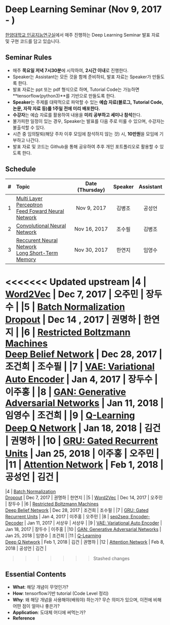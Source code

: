 # Deep Learning Seminar (Nov 9, 2017 - )
[한양대학교 인공지능연구실](http://ai.hanyang.ac.kr/)에서 매주 진행하는 Deep Learning Seminar 발표 자료 및 구현 코드를 담고 있습니다.

## Seminar Rules
* 매주 **목요일 저녁 7시30분**에 시작하여, **2시간 이내**로 진행한다.
* Speaker는 Assistant는 모든 것을 함께 준비하되, 발표 자료는 Speaker가 만들도록 한다.
* 발표 자료는 ppt 또는 pdf 형식으로 하며, Tutorial Code는 가능하면 **tensorflow(python3)**를 기반으로 만들도록 한다.
* **Speaker**는 주제를 대략적으로 파악할 수 있는 **예습 자료(블로그, Tutorial Code, 논문, 자작 자료 등)를 1주일 전에 미리 배포한다.**
* **수강자**는 예습 자료를 활용하여 내용을 **미리 공부하고 세미나 참석**한다.
* 불가피한 일정이 있는 경우, Speaker는 발표를 다음 주로 미룰 수 있으며, 수강자는 불출석할 수 있다.
* 시즌 중 임의탈퇴(해당 주차 이후 모임에 참석하지 않는 것) 시, **10만원**을 모임에 기부하고 나간다.
* 발표 자료 및 코드는 Github을 통해 공유하여 추후 개인 포트폴리오로 활용할 수 있도록 한다.

## Schedule
|#  | Topic                                                | Date (Thursday) | Speaker | Assistant |
|:--|:-----------------------------------------------------|:---------------:|:-------:|:---------:|
|1  | [Multi Layer Perceptron<br>Feed Foward Neural Network](https://github.com/roomylee/deep-learning-seminar/tree/master/01.%20MLP%20%26%20FFNN) | Nov 9, 2017     | 김병조    | 공성언     |
|2  | [Convolutional Neural Network](https://github.com/roomylee/deep-learning-seminar/tree/master/02.%20CNN)                         | Nov 16, 2017    | 조수필    | 김병조     |
|3  | [Reccurent Neural Network <br>Long Short-Term Memory](https://github.com/roomylee/deep-learning-seminar/tree/master/03.%20RNN%20%26%20LSTM)  | Nov 30, 2017    | 한연지    | 임영수     |
<<<<<<< Updated upstream
|4  | [Word2Vec](https://github.com/roomylee/deep-learning-seminar/tree/master/04.%20Word2Vec)                                             | Dec 7, 2017    | 오주민    | 장두수     |
|5  | [Batch Normalization<br>Dropout](https://github.com/roomylee/deep-learning-seminar/tree/master/05.%20Batch%20Normalization%20%26%20Dropout)                       | Dec 14 , 2017    | 권명하    | 한연지     |
|6  | [Restricted Boltzmann Machines<br>Deep Belief Network](https://github.com/roomylee/deep-learning-seminar/tree/master/06.%20RBM%20%26%20DBN) | Dec 28, 2017    | 조건희    | 조수필     |
|7  | [VAE: Variational Auto Encoder](https://github.com/roomylee/deep-learning-seminar/tree/master/07.%20VAE)                        | Jan 4, 2017    | 장두수    | 이주홍     |
|8  | [GAN: Generative Adversarial Networks](https://github.com/roomylee/deep-learning-seminar/tree/master/08.%20GAN)                 | Jan 11, 2018     | 임영수    | 조건희     |
|9  | [Q-Learning<br>Deep Q Network](https://github.com/roomylee/deep-learning-seminar/tree/master/09.%20Q-Learning%20%26%20DQN)                         | Jan 18, 2018    | 김건     | 권명하     |
|10 | [GRU: Gated Recurrent Units](https://github.com/roomylee/deep-learning-seminar/tree/master/10.%20GRU)                           | Jan 25, 2018    | 이주홍    | 오주민     |
|11 | [Attention Network](https://github.com/roomylee/deep-learning-seminar/tree/master/11.%20Attention%20Network)                                    | Feb 1, 2018    | 공성언    | 김건      |
=======
|4  | [Batch Normalization<br>Dropout](https://github.com/roomylee/deep-learning-seminar/tree/master/04.%20Batch%20Normalization%20%26%20Dropout)                       | Dec 7, 2017    | 권명하    | 한연지     |
|5  | [Word2Vec](https://github.com/roomylee/deep-learning-seminar/tree/master/05.%20Word2Vec)                                             | Dec 14, 2017    | 오주민    | 장두수     |
|6  | [Restricted Boltzmann Machines<br>Deep Belief Network](https://github.com/roomylee/deep-learning-seminar/tree/master/06.%20RBM%20%26%20DBN) | Dec 28, 2017    | 조건희    | 조수필     |
|7  | [GRU: Gated Recurrent Units](https://github.com/roomylee/deep-learning-seminar/tree/master/07.%20GRU)                           | Jan 4, 2017    | 이주홍    | 오주민     |
|8  | [seq2seq: Encoder-Decoder](https://github.com/roomylee/deep-learning-seminar/tree/master/08.%20seq2seq)                        | Jan 11, 2017    | 서상우    | 서상우     |
|9  | [VAE: Variational Auto Encoder](https://github.com/roomylee/deep-learning-seminar/tree/master/09.%20VAE)                        | Jan 18, 2017    | 장두수    | 이주홍     |
|10 | [GAN: Generative Adversarial Networks](https://github.com/roomylee/deep-learning-seminar/tree/master/10.%20GAN)                 | Jan 25, 2018     | 임영수    | 조건희     |
|11 | [Q-Learning<br>Deep Q Network](https://github.com/roomylee/deep-learning-seminar/tree/master/11.%20Q-Learning%20%26%20DQN)                         | Feb 1, 2018    | 김건     | 권명하     |
|12 | [Attention Network](https://github.com/roomylee/deep-learning-seminar/tree/master/12.%20Attention%20Network)                                    | Feb 8, 2018    | 공성언    | 김건      |
>>>>>>> Stashed changes

## Essential Contents
* **What**: 해당 개념이 무엇인가?
* **How**: tensorflow기반 tutorial (Code Level 정리)
* **Why**: 왜 해당 개념을 사용해야(배워야) 하는가? 무슨 의미가 있으며, 이전에 비해 어떤 점이 얼마나 좋은가?
* **Application**: 도대체 어디에 써먹는가?
* **Reference**